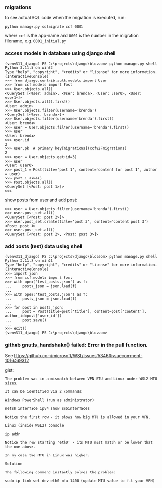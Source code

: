 
### migrations
to see actual SQL code when the migration is executed, run:

`python manage.py sqlmigrate ccf 0001`

where `ccf` is the app-name and `0001` is the number in the migration
filename, e.g. `0001_initial.py`

### access models in database using django shell
```
(venv311_django) PS C:\projects\django\blossom> python manage.py shell    
Python 3.11.5 on win32
Type "help", "copyright", "credits" or "license" for more information.
(InteractiveConsole)
>>> from django.contrib.auth.models import User           
>>> from ccf.models import Post  
>>> User.objects.all()
<QuerySet [<User: admin>, <User: brenda>, <User: user0>, <User: user1>]>
>>> User.objects.all().first()
<User: admin>
>>> User.objects.filter(username='brenda')
<QuerySet [<User: brenda>]>
>>> User.objects.filter(username='brenda').first()
<User: brenda>
>>> user = User.objects.filter(username='brenda').first()
>>> user
<User: brenda>
>>> user.id
2
>>> user.pk  # primary key[migrations](ccf%2Fmigrations)
2
>>> user = User.objects.get(id=3)
>>> user
<User: user0>
>>> post_1 = Post(title='post 1', content='content for post 1', author = user)
>>> post_1.save()
>>> Post.objects.all()
<QuerySet [<Post: post 1>]>
>>> 
```
show posts from user and add post:
```
>>> user = User.objects.filter(username='brenda').first()
>>> user.post_set.all()
<QuerySet [<Post: post 2>]>
>>> user.post_set.create(title='post 3', content='content post 3')
<Post: post 3>
>>> user.post_set.all()                                            
<QuerySet [<Post: post 2>, <Post: post 3>]>
```

### add posts (test) data using shell
```
(venv311_django) PS C:\projects\django\blossom> python manage.py shell    
Python 3.11.5 on win32
Type "help", "copyright", "credits" or "license" for more information.
(InteractiveConsole)
>>> import json
>>> from ccf.models import Post  
>>> with open('test_posts.json') as f:
...     posts_json = json.load(f)
... 
>>> with open('test_posts.json') as f:
...     posts_json = json.load(f)
... 
>>> for post in posts_json:
...     post = Post(title=post['title'], content=post['content'], author_id=post['user_id'])
...     post.save()
... 
>>> exit()
(venv311_django) PS C:\projects\django\blossom> 
```

### github  gnutls_handshake() failed: Error in the pull function.

See https://github.com/microsoft/WSL/issues/5346#issuecomment-1016469312

gist:
```
The problem was in a mismatch between VPN MTU and Linux under WSL2 MTU sizes.

It can be identified via 2 commands:

Windows PowerShell (run as administrator)

netsh interface ipv4 show subinterfaces

Notice the first row - it shows how big MTU is allowed in your VPN.

Linux (inside WSL2) console

ip addr

Notice the row starting 'eth0' - its MTU must match or be lower that the one above.

In my case the MTU in Linux was higher.

Solution

The following command instantly solves the problem:

sudo ip link set dev eth0 mtu 1400 (update MTU value to fit your VPN)

```